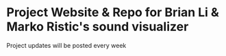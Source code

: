 # Project Website & Repo for Brian Li & Marko Ristic's sound visualizer

Project updates will be posted every week
